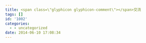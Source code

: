 ```yaml
---
title: <span class=\"glyphicon glyphicon-comment\"></span>交流
tags: []
id: '1002'
categories:
  - - uncategorized
date: 2014-06-10 17:08:34
---
```

